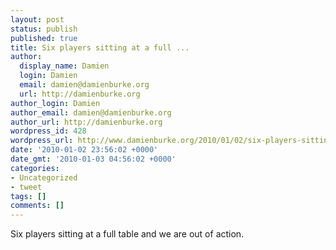 ```yaml
---
layout: post
status: publish
published: true
title: Six players sitting at a full ...
author:
  display_name: Damien
  login: Damien
  email: damien@damienburke.org
  url: http://damienburke.org
author_login: Damien
author_email: damien@damienburke.org
author_url: http://damienburke.org
wordpress_id: 428
wordpress_url: http://www.damienburke.org/2010/01/02/six-players-sitting-at-a-full-2/
date: '2010-01-02 23:56:02 +0000'
date_gmt: '2010-01-03 04:56:02 +0000'
categories:
- Uncategorized
- tweet
tags: []
comments: []
---
```

<p>Six players sitting at a full table and we are out of action.</p>
